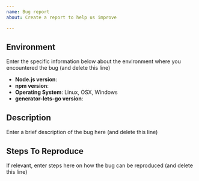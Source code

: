 ```yaml
---
name: Bug report
about: Create a report to help us improve

---
```


## Environment
Enter the specific information below about the environment where you encountered the bug (and delete this line)
- **Node.js version**: 
- **npm version**: 
- **Operating System**: Linux, OSX, Windows
- **generator-lets-go version**: 

## Description
Enter a brief description of the bug here (and delete this line)

## Steps To Reproduce
If relevant, enter steps here on how the bug can be reproduced (and delete this line)
